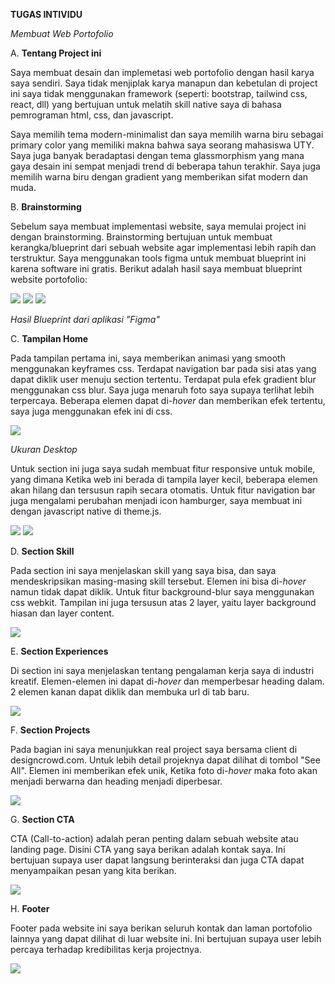 **TUGAS INTIVIDU**

*Membuat Web Portofolio*

A.  **Tentang Project ini**

Saya membuat desain dan implemetasi web portofolio dengan hasil karya
saya sendiri. Saya tidak menjiplak karya manapun dan kebetulan di
project ini saya tidak menggunakan framework (seperti: bootstrap,
tailwind css, react, dll) yang bertujuan untuk melatih skill native saya
di bahasa pemrograman html, css, dan javascript.

Saya memilih tema modern-minimalist dan saya memilih warna biru sebagai
primary color yang memiliki makna bahwa saya seorang mahasiswa UTY. Saya
juga banyak beradaptasi dengan tema glassmorphism yang mana gaya desain
ini sempat menjadi trend di beberapa tahun terakhir. Saya juga memilih
warna biru dengan gradient yang memberikan sifat modern dan muda.

B.  **Brainstorming**

Sebelum saya membuat implementasi website, saya memulai project ini
dengan brainstorming. Brainstorming bertujuan untuk membuat
kerangka/blueprint dari sebuah website agar implementasi lebih rapih dan
terstruktur. Saya menggunakan tools figma untuk membuat blueprint ini
karena software ini gratis. Berikut adalah hasil saya membuat blueprint
website portofolio:

![](md_img/media/image1.png)
![](md_img/media/image2.png)
![](md_img/media/image2.png)

*Hasil Blueprint dari aplikasi "Figma"*

C.  **Tampilan Home**

Pada tampilan pertama ini, saya memberikan animasi yang smooth
menggunakan keyframes css. Terdapat navigation bar pada sisi atas yang
dapat diklik user menuju section tertentu. Terdapat pula efek gradient
blur menggunakan css blur. Saya juga menaruh foto saya supaya terlihat
lebih terpercaya. Beberapa elemen dapat di-*hover* dan memberikan efek
tertentu, saya juga menggunakan efek ini di css.

![](md_img/media/image5.png)

*Ukuran Desktop*

Untuk section ini juga saya sudah membuat fitur responsive untuk mobile,
yang dimana Ketika web ini berada di tampila layer kecil, beberapa
elemen akan hilang dan tersusun rapih secara otomatis. Untuk fitur
navigation bar juga mengalami perubahan menjadi icon hamburger, saya
membuat ini dengan javascript native di theme.js.

![](md_img/media/image6.png)
![](md_img/media/image7.png)

D.  **Section Skill**

Pada section ini saya menjelaskan skill yang saya bisa, dan saya
mendeskripsikan masing-masing skill tersebut. Elemen ini bisa di-*hover*
namun tidak dapat diklik. Untuk fitur background-blur saya menggunakan
css webkit. Tampilan ini juga tersusun atas 2 layer, yaitu layer
background hiasan dan layer content.

![](md_img/media/image8.png)

E.  **Section Experiences**

Di section ini saya menjelaskan tentang pengalaman kerja saya di
industri kreatif. Elemen-elemen ini dapat di-*hover* dan memperbesar
heading dalam. 2 elemen kanan dapat diklik dan membuka url di tab baru.

![](md_img/media/image9.png)

F.  **Section Projects**

Pada bagian ini saya menunjukkan real project saya bersama client di
designcrowd.com. Untuk lebih detail projeknya dapat dilihat di tombol
"See All". Elemen ini memberikan efek unik, Ketika foto di-*hover­* maka
foto akan menjadi berwarna dan heading menjadi diperbesar.

![](md_img/media/image10.png)

G.  **Section CTA**

CTA (Call-to-action) adalah peran penting dalam sebuah website atau
landing page. Disini CTA yang saya berikan adalah kontak saya. Ini
bertujuan supaya user dapat langsung berinteraksi dan juga CTA dapat
menyampaikan pesan yang kita berikan.

![](md_img/media/image11.png)

H.  **Footer**

Footer pada website ini saya berikan seluruh kontak dan laman portofolio
lainnya yang dapat dilihat di luar website ini. Ini bertujuan supaya
user lebih percaya terhadap kredibilitas kerja projectnya.

![](md_img/media/image12.png)
